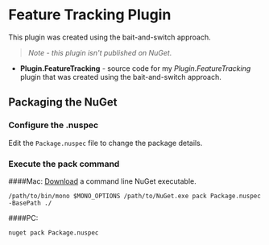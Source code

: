 # Feature Tracking Plugin

This plugin was created using the bait-and-switch approach. 

> _Note - this plugin isn't published on NuGet._ 

- **Plugin.FeatureTracking** - source code for my _Plugin.FeatureTracking_ plugin that was created using the bait-and-switch approach.

## Packaging the NuGet

### Configure the .nuspec

Edit the `Package.nuspec` file to change the package details.

### Execute the pack command

####Mac:
[Download](https://dist.nuget.org/index.html) a command line NuGet executable.

```
/path/to/bin/mono $MONO_OPTIONS /path/to/NuGet.exe pack Package.nuspec -BasePath ./
```

####PC:

```
nuget pack Package.nuspec
```
